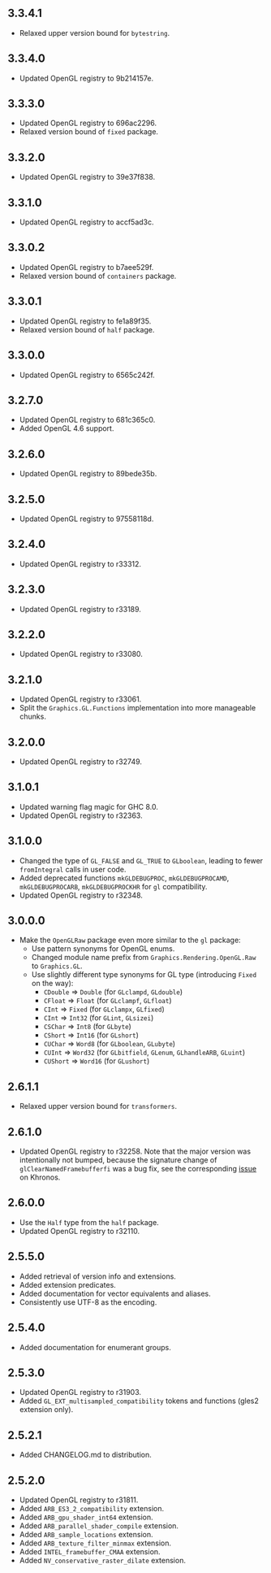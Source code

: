3.3.4.1
-------
* Relaxed upper version bound for `bytestring`.

3.3.4.0
-------
* Updated OpenGL registry to 9b214157e.

3.3.3.0
-------
* Updated OpenGL registry to 696ac2296.
* Relaxed version bound of `fixed` package.

3.3.2.0
-------
* Updated OpenGL registry to 39e37f838.

3.3.1.0
-------
* Updated OpenGL registry to accf5ad3c.

3.3.0.2
-------
* Updated OpenGL registry to b7aee529f.
* Relaxed version bound of `containers` package.

3.3.0.1
-------
* Updated OpenGL registry to fe1a89f35.
* Relaxed version bound of `half` package.

3.3.0.0
-------
* Updated OpenGL registry to 6565c242f.

3.2.7.0
-------
* Updated OpenGL registry to 681c365c0.
* Added OpenGL 4.6 support.

3.2.6.0
-------
* Updated OpenGL registry to 89bede35b.

3.2.5.0
-------
* Updated OpenGL registry to 97558118d.

3.2.4.0
-------
* Updated OpenGL registry to r33312.

3.2.3.0
-------
* Updated OpenGL registry to r33189.

3.2.2.0
-------
* Updated OpenGL registry to r33080.

3.2.1.0
-------
* Updated OpenGL registry to r33061.
* Split the `Graphics.GL.Functions` implementation into more manageable chunks.

3.2.0.0
-------
* Updated OpenGL registry to r32749.

3.1.0.1
-------
* Updated warning flag magic for GHC 8.0.
* Updated OpenGL registry to r32363.

3.1.0.0
-------
* Changed the type of `GL_FALSE` and `GL_TRUE` to `GLboolean`, leading to fewer
  `fromIntegral` calls in user code.
* Added deprecated functions `mkGLDEBUGPROC`, `mkGLDEBUGPROCAMD`,
  `mkGLDEBUGPROCARB`, `mkGLDEBUGPROCKHR` for `gl` compatibility.
* Updated OpenGL registry to r32348.

3.0.0.0
-------
* Make the `OpenGLRaw` package even more similar to the `gl` package:
  * Use pattern synonyms for OpenGL enums.
  * Changed module name prefix from `Graphics.Rendering.OpenGL.Raw` to `Graphics.GL`.
  * Use slightly different type synonyms for GL type (introducing `Fixed` on the way):
    * `CDouble` => `Double` (for `GLclampd`, `GLdouble`)
    * `CFloat`  => `Float`  (for `GLclampf`, `GLfloat`)
    * `CInt`    => `Fixed`  (for `GLclampx`, `GLfixed`)
    * `CInt`    => `Int32`  (for `GLint`, `GLsizei`)
    * `CSChar`  => `Int8`   (for `GLbyte`)
    * `CShort`  => `Int16`  (for `GLshort`)
    * `CUChar`  => `Word8`  (for `GLboolean`, `GLubyte`)
    * `CUInt`   => `Word32` (for `GLbitfield`, `GLenum`, `GLhandleARB`, `GLuint`)
    * `CUShort` => `Word16` (for `GLushort`)

2.6.1.1
-------
* Relaxed upper version bound for `transformers`.

2.6.1.0
-------
* Updated OpenGL registry to r32258. Note that the major version was
  intentionally not bumped, because the signature change of
  `glClearNamedFramebufferfi` was a bug fix, see the corresponding
  [issue](https://www.khronos.org/bugzilla/show_bug.cgi?id=1394) on Khronos.

2.6.0.0
-------
* Use the `Half` type from the `half` package.
* Updated OpenGL registry to r32110.

2.5.5.0
-------
* Added retrieval of version info and extensions.
* Added extension predicates.
* Added documentation for vector equivalents and aliases.
* Consistently use UTF-8 as the encoding.

2.5.4.0
-------
* Added documentation for enumerant groups.

2.5.3.0
-------
* Updated OpenGL registry to r31903.
* Added `GL_EXT_multisampled_compatibility` tokens and functions (gles2 extension only).

2.5.2.1
-------
* Added CHANGELOG.md to distribution.

2.5.2.0
-------
* Updated OpenGL registry to r31811.
* Added `ARB_ES3_2_compatibility` extension.
* Added `ARB_gpu_shader_int64` extension.
* Added `ARB_parallel_shader_compile` extension.
* Added `ARB_sample_locations` extension.
* Added `ARB_texture_filter_minmax` extension.
* Added `INTEL_framebuffer_CMAA` extension.
* Added `NV_conservative_raster_dilate` extension.
